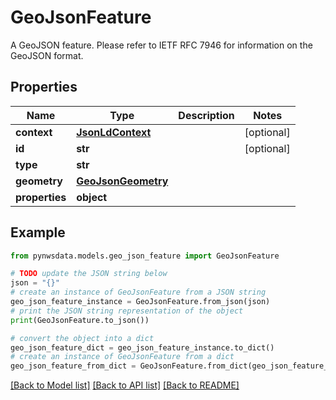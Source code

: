 # GeoJsonFeature

A GeoJSON feature. Please refer to IETF RFC 7946 for information on the GeoJSON format.

## Properties

Name | Type | Description | Notes
------------ | ------------- | ------------- | -------------
**context** | [**JsonLdContext**](JsonLdContext.md) |  | [optional] 
**id** | **str** |  | [optional] 
**type** | **str** |  | 
**geometry** | [**GeoJsonGeometry**](GeoJsonGeometry.md) |  | 
**properties** | **object** |  | 

## Example

```python
from pynwsdata.models.geo_json_feature import GeoJsonFeature

# TODO update the JSON string below
json = "{}"
# create an instance of GeoJsonFeature from a JSON string
geo_json_feature_instance = GeoJsonFeature.from_json(json)
# print the JSON string representation of the object
print(GeoJsonFeature.to_json())

# convert the object into a dict
geo_json_feature_dict = geo_json_feature_instance.to_dict()
# create an instance of GeoJsonFeature from a dict
geo_json_feature_from_dict = GeoJsonFeature.from_dict(geo_json_feature_dict)
```
[[Back to Model list]](../README.md#documentation-for-models) [[Back to API list]](../README.md#documentation-for-api-endpoints) [[Back to README]](../README.md)


